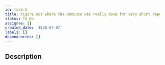```yaml
---
id: task-5
title: Figure out where the compute was really done for very short reported epochs
status: To Do
assignee: []
created_date: '2025-07-07'
labels: []
dependencies: []
---
```


## Description
